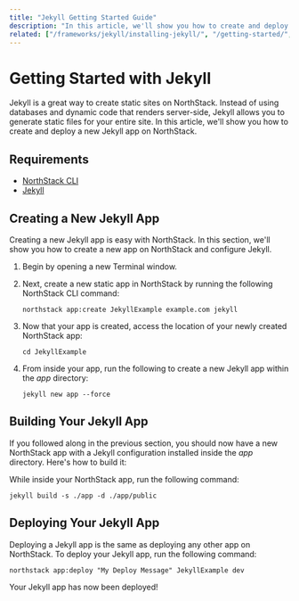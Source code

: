 ```yaml
---
title: "Jekyll Getting Started Guide"
description: "In this article, we'll show you how to create and deploy a new Jekyll app on NorthStack."
related: ["/frameworks/jekyll/installing-jekyll/", "/getting-started/", "/frameworks/jekyll/"]
---
```


# Getting Started with Jekyll

Jekyll is a great way to create static sites on NorthStack. Instead of using databases and dynamic code that renders server-side, Jekyll allows you to generate static files for your entire site. In this article, we'll show you how to create and deploy a new Jekyll app on NorthStack.

## Requirements
* [NorthStack CLI](/cli/)
* [Jekyll](/frameworks/jekyll/installing-jekyll/)

## Creating a New Jekyll App

Creating a new Jekyll app is easy with NorthStack. In this section, we'll show you how to create a new app on NorthStack and configure Jekyll.

1. Begin by opening a new Terminal window.
2. Next, create a new static app in NorthStack by running the following NorthStack CLI command:
   
   ```shell
   northstack app:create JekyllExample example.com jekyll
   ```

3. Now that your app is created, access the location of your newly created NorthStack app:
   
   ```shell
   cd JekyllExample
   ```

4. From inside your app, run the following to create a new Jekyll app within the *app* directory:
   
   ```shell
   jekyll new app --force
   ```

## Building Your Jekyll App

If you followed along in the previous section, you should now have a new NorthStack app with a Jekyll configuration installed inside the *app* directory. Here's how to build it:

While inside your NorthStack app, run the following command:

```shell
jekyll build -s ./app -d ./app/public
```

## Deploying Your Jekyll App

Deploying a Jekyll app is the same as deploying any other app on NorthStack. To deploy your Jekyll app, run the following command:

```shell
northstack app:deploy "My Deploy Message" JekyllExample dev
```

Your Jekyll app has now been deployed!